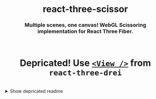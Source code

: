 <br />

<h1 align="center">react-three-scissor</h1>
<h3 align="center">Multiple scenes, one canvas! WebGL Scissoring implementation for React Three Fiber.</h3>

<br>

<p align="center">
  <h1 align="center">Depricated! Use <a href="https://github.com/pmndrs/drei#view"><code>&lt;View /&gt;</code></a> from <code>react-three-drei</code></h1>
</p>

<br>

<details>
<summary>Show depricated readme</summary>

`scissor` lets you render an infinite number of individual scenes (limited by your processing capability of course) on one single WebGL context and canvas.

It is as easy as:

```jsx
<Canvas>
  // Add Scissored components to the canvas
  <Scissor />
</Canvas>

// Define sissor windows.
<ScissorWindow>
    <Cube color="red" />
</ScissorWindow>

<ScissorWindow>
    <Cube color="blue" />
</ScissorWindow>

// ... Any number of windows
```

## Why this?

Havigng multiple WebGL contests within one webpage is generally a bad idea because (from [ThreeJS manual](https://threejs.org/manual/?q=mul#en/multiple-scenes)):

- **The browser limits how many WebGL contexts you can have.** Typically that limit is around 8 of them. After which, the oldest ones lose context.
- **WebGL resources can not be shared across contexts.** That means expensive operation like loading models and compiling shaders would have to be repeated.

Instead, we create the illusion of multiple canvases by having one large one and drawing on very speciifc parts of it. This process is called Scissoring.

## Getting Started

### ⚡️ Jump Start

```shell
# Install the entire library
npm install @react-three/scissor
```

```jsx
import { Box } from '@react-three/drei'
import { Scissor, ScissorWindow } from '@react-three/scissor'

export default function App() {
  return (
    <>
      <Canvas>
        <Scissor />
      </Canvas>

      <div>
        <ScissorWindow>
          <Box>
            <meshStandardMaterial color={'cyan'} />
          </Box>
        </ScissorWindow>

        <ScissorWindow>{/* Any R3F Components */}</ScissorWindow>
      </div>
    </>
  )
}
```

It's as simple as that to create scroll-in animations.

### 💅 Styling Windows

### CSS

`ScissorWindow` can be styled, positioned and scaled with any CSS property.

```jsx
<ScissorWindow
    className="window"
    style={{
        ...
    }}
>
    {/* Any R3F Components */}
</ScissorWindow>
```

Or,

```css
.window {
  width: 420px;
  height: 420px;
  border: 2px solid black;

  position: absolute;
  top: 0;
  ...;
}
```

### Styled components

It can also be wrapped in `styled-component` definitions like so:

```js
const StyledScissorWindow = styled(ScissorWindow)`
  width: 420px;
  height: 420px;
  border: 2px solid black;

  position: absolute;
  top: 0;
  ...
`
```

## Roadmap

Major TODOs

- [ ] Controls support
- [ ] `<Environment />` support
- [ ] Other Drei helpers support
- [ ] Per-window camera

</details>
